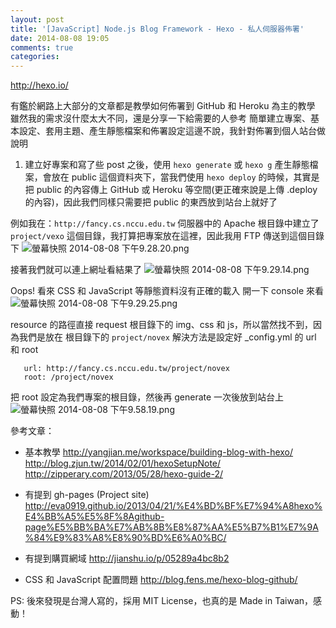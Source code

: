 ```yaml
---
layout: post
title: '[JavaScript] Node.js Blog Framework - Hexo - 私人伺服器佈署'
date: 2014-08-08 19:05
comments: true
categories: 
---
```

http://hexo.io/

有鑑於網路上大部分的文章都是教學如何佈署到 GitHub 和 Heroku 為主的教學
雖然我的需求沒什麼太大不同，還是分享一下給需要的人參考
簡單建立專案、基本設定、套用主題、產生靜態檔案和佈署設定這邊不說，我針對佈署到個人站台做說明

1. 建立好專案和寫了些 post 之後，使用 `hexo generate` 或 `hexo g` 產生靜態檔案，會放在 public 這個資料夾下，當我們使用 `hexo deploy` 的時候，其實是把 public 的內容傳上 GitHub 或 Heroku 等空間(更正確來說是上傳 .deploy 的內容)，因此我們同樣只需要把 public 的東西放到站台上就好了
<!--more-->
例如我在：`http://fancy.cs.nccu.edu.tw` 伺服器中的 Apache 根目錄中建立了 `project/vexo` 這個目錄，我打算把專案放在這裡，因此我用 FTP 傳送到這個目錄下
![螢幕快照 2014-08-08 下午9.28.20.png](http://user-image.logdown.io/user/3330/blog/3407/post/218116/TFTHfj5CRGasXCDRKqsk_%E8%9E%A2%E5%B9%95%E5%BF%AB%E7%85%A7%202014-08-08%20%E4%B8%8B%E5%8D%889.28.20.png)

接著我們就可以連上網址看結果了
![螢幕快照 2014-08-08 下午9.29.14.png](http://user-image.logdown.io/user/3330/blog/3407/post/218116/KibjJfQZQ6CzRtudN1Eu_%E8%9E%A2%E5%B9%95%E5%BF%AB%E7%85%A7%202014-08-08%20%E4%B8%8B%E5%8D%889.29.14.png)

Oops! 看來 CSS 和 JavaScript 等靜態資料沒有正確的載入
開一下 console 來看
![螢幕快照 2014-08-08 下午9.29.25.png](http://user-image.logdown.io/user/3330/blog/3407/post/218116/HATLWCATQyGbCZ5T9WZz_%E8%9E%A2%E5%B9%95%E5%BF%AB%E7%85%A7%202014-08-08%20%E4%B8%8B%E5%8D%889.29.25.png)

resource 的路徑直接 request 根目錄下的 img、css 和 js，所以當然找不到，因為我們是放在 根目錄下的 `project/novex`
解決方法是設定好 _config.yml 的 url 和 root 
```
   url: http://fancy.cs.nccu.edu.tw/project/novex
   root: /project/novex
```
把 root 設定為我們專案的根目錄，然後再 generate 一次後放到站台上
![螢幕快照 2014-08-08 下午9.58.19.png](http://user-image.logdown.io/user/3330/blog/3407/post/218116/8p2eLpOuT3eSaAnfg4iD_%E8%9E%A2%E5%B9%95%E5%BF%AB%E7%85%A7%202014-08-08%20%E4%B8%8B%E5%8D%889.58.19.png)


參考文章：
* 基本教學
http://yangjian.me/workspace/building-blog-with-hexo/
http://blog.zjun.tw/2014/02/01/hexoSetupNote/
http://zipperary.com/2013/05/28/hexo-guide-2/

* 有提到 gh-pages (Project site)
http://eva0919.github.io/2013/04/21/%E4%BD%BF%E7%94%A8hexo%E4%BB%A5%E5%8F%8Agithub-page%E5%BB%BA%E7%AB%8B%E8%87%AA%E5%B7%B1%E7%9A%84%E9%83%A8%E8%90%BD%E6%A0%BC/

* 有提到購買網域
http://jianshu.io/p/05289a4bc8b2

* CSS 和 JavaScript 配置問題
http://blog.fens.me/hexo-blog-github/


PS: 後來發現是台灣人寫的，採用 MIT License，也真的是 Made in Taiwan，感動！